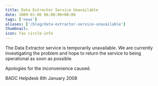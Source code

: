 ```yaml
---
title: Data Extractor Service Unavailable
date: 2009-01-06 06:00:00+00:00
tags: ['news']
aliases: ['/blog/data-extractor-service-unavailable']
thumbnail: 
icon: fas circle-info
---
```



The Data Extractor service is temporarily unavailable. We are currently investigating the problem and hope to return the service to being operational as soon as possible. 

Apologies for the inconvenience caused.


 
BADC Helpdesk
6th January 2008



